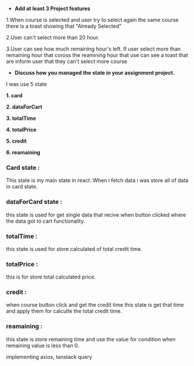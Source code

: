  - **Add at least 3 Project features**
  
  1.When course is selected and user try to select again the same course there is a toast showing that "Already Selected"
  
  2.User can't select more than 20 hour. 
 
  3.User can see how much remaining hour's left. If user select more than remaining hour that coross the reamining      hour that use can see a toast that are inform user that they can't select more course

- **Discuss how you managed the state in your assignment project.**

I was use 5 state

**1. card**

**2. dataForCart**

**3. totalTime**

**4. totalPrice**

**5. credit**

**6. reamaining**

### Card state : 
This state is my main state in react. When i fetch data i was store all of data in card state.

### dataForCard state : 

this state is used for get single data  that recive when button clicked where  the data got to cart functionality.


### totalTime : 

this state is used for store calculated of total credit time.

### totalPrice : 

this is for store total calculated price.

### credit : 

when course button click and get the credit time this state is get that time and apply them for calculte the  total credit time.

### reamaining : 

this state is store remaining time and use the value for condition when remaining value is less than 0.


implementing axios, tanstack query
